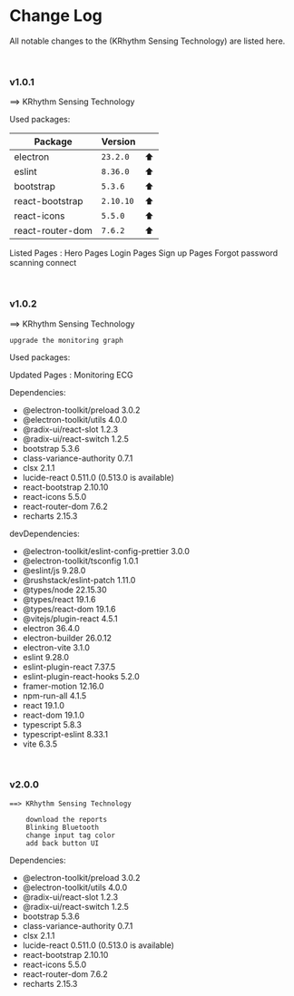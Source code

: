 # Change Log

All notable changes to the  (KRhythm Sensing Technology) are listed here.

<br>

### v1.0.1

 ==> KRhythm Sensing Technology 



Used packages:

| Package            | Version    |     |
| ------------------ | ---------- | --- |
| electron           | `23.2.0`   | ⬆️  |
| eslint             | `8.36.0`   | ⬆️  |
| bootstrap          | `5.3.6`    | ⬆️  |
| react-bootstrap    | `2.10.10`  | ⬆️  |
| react-icons        | `5.5.0`    | ⬆️  |
| react-router-dom   | `7.6.2`    | ⬆️  |


 Listed Pages : 
    Hero Pages
    Login Pages
    Sign up Pages
    Forgot password
    scanning
    connect

<br>


### v1.0.2

 ==> KRhythm Sensing Technology 

    upgrade the monitoring graph


Used packages:

 Updated Pages : 
    Monitoring ECG

Dependencies:
+ @electron-toolkit/preload 3.0.2
+ @electron-toolkit/utils 4.0.0
+ @radix-ui/react-slot 1.2.3
+ @radix-ui/react-switch 1.2.5
+ bootstrap 5.3.6
+ class-variance-authority 0.7.1
+ clsx 2.1.1
+ lucide-react 0.511.0 (0.513.0 is available)
+ react-bootstrap 2.10.10
+ react-icons 5.5.0
+ react-router-dom 7.6.2
+ recharts 2.15.3


devDependencies:
+ @electron-toolkit/eslint-config-prettier 3.0.0
+ @electron-toolkit/tsconfig 1.0.1
+ @eslint/js 9.28.0
+ @rushstack/eslint-patch 1.11.0
+ @types/node 22.15.30
+ @types/react 19.1.6
+ @types/react-dom 19.1.6
+ @vitejs/plugin-react 4.5.1
+ electron 36.4.0
+ electron-builder 26.0.12
+ electron-vite 3.1.0
+ eslint 9.28.0
+ eslint-plugin-react 7.37.5
+ eslint-plugin-react-hooks 5.2.0
+ framer-motion 12.16.0
+ npm-run-all 4.1.5
+ react 19.1.0
+ react-dom 19.1.0
+ typescript 5.8.3
+ typescript-eslint 8.33.1
+ vite 6.3.5

<br>

### v2.0.0

    ==> KRhythm Sensing Technology 

        download the reports 
        Blinking Bluetooth
        change input tag color
        add back button UI

Dependencies:
+ @electron-toolkit/preload 3.0.2
+ @electron-toolkit/utils 4.0.0
+ @radix-ui/react-slot 1.2.3
+ @radix-ui/react-switch 1.2.5
+ bootstrap 5.3.6
+ class-variance-authority 0.7.1
+ clsx 2.1.1
+ lucide-react 0.511.0 (0.513.0 is available)
+ react-bootstrap 2.10.10
+ react-icons 5.5.0
+ react-router-dom 7.6.2
+ recharts 2.15.3

